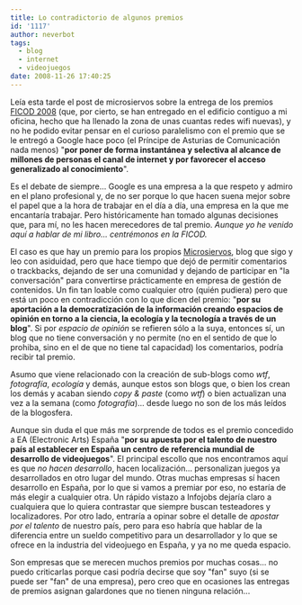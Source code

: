```yaml
---
title: Lo contradictorio de algunos premios
id: '1117'
author: neverbot
tags:
  - blog
  - internet
  - videojuegos
date: 2008-11-26 17:40:25
---
```


Leía esta tarde el post de microsiervos sobre la entrega de los premios [FICOD 2008](http://mirror.ficod2008.es/fase1/index_cv.php) (que, por cierto, se han entregado en el edificio contiguo a mi oficina, hecho que ha llenado la zona de unas cuantas redes wifi nuevas), y no he podido evitar pensar en el curioso paralelismo con el premio que se le entregó a Google hace poco (el Príncipe de Asturias de Comunicación nada menos) "**por poner de forma instantánea y selectiva al alcance de millones de personas el canal de internet y por favorecer el acceso generalizado al conocimiento**".

Es el debate de siempre... Google es una empresa a la que respeto y admiro en el plano profesional y, de no ser porque lo que hacen suena mejor sobre el papel que a la hora de trabajar en el día a día, una empresa en la que me encantaría trabajar. Pero históricamente han tomado algunas decisiones que, para mí, no les hacen merecedores de tal premio. _Aunque yo he venido aquí a hablar de mi libro... centrémonos en la FICOD._

El caso es que hay un premio para los propios [Microsiervos](http://www.microsiervos.com/), blog que sigo y leo con asiduidad, pero que hace tiempo que dejó de permitir comentarios o trackbacks, dejando de ser una comunidad y dejando de participar en "la conversación" para convertirse prácticamente en empresa de gestión de contenidos. Un fin tan loable como cualquier otro (quién pudiera) pero que está un poco en contradicción con lo que dicen del premio: "**por su aportación a la democratización de la información creando espacios de opinión en torno a la ciencia, la ecología y la tecnología a través de un blog**". Si por _espacio de opinión_ se refieren sólo a la suya, entonces sí, un blog que no tiene conversación y no permite (no en el sentido de que lo prohiba, sino en el de que no tiene tal capacidad) los comentarios, podría recibir tal premio.

Asumo que viene relacionado con la creación de sub-blogs como _wtf_, _fotografía_, _ecología_ y demás, aunque estos son blogs que, o bien los crean los demás y acaban siendo _copy & paste_ (como _wtf_) o bien actualizan una vez a la semana (como _fotografía_)... desde luego no son de los más leídos de la blogosfera.

Aunque sin duda el que más me sorprende de todos es el premio concedido a EA (Electronic Arts) España "**por su apuesta por el talento de nuestro país al establecer en España un centro de referencia mundial de desarrollo de videojuegos**". El principal escollo que nos encontramos aquí es que _no hacen desarrollo_, hacen localización... personalizan juegos ya desarrollados en otro lugar del mundo. Otras muchas empresas sí hacen desarrollo en España, por lo que si vamos a premiar por eso, no estaría de más elegir a cualquier otra. Un rápido vistazo a Infojobs dejaría claro a cualquiera que lo quiera contrastar que siempre buscan testeadores y localizadores. Por otro lado, entraría a opinar sobre el detalle de _apostar por el talento_ de nuestro país, pero para eso habría que hablar de la diferencia entre un sueldo competitivo para un desarrollador y lo que se ofrece en la industria del videojuego en España, y ya no me queda espacio.

Son empresas que se merecen muchos premios por muchas cosas... no puedo criticarlas porque casi podría decirse que soy "fan" suyo (si se puede ser "fan" de una empresa), pero creo que en ocasiones las entregas de premios asignan galardones que no tienen ninguna relación...